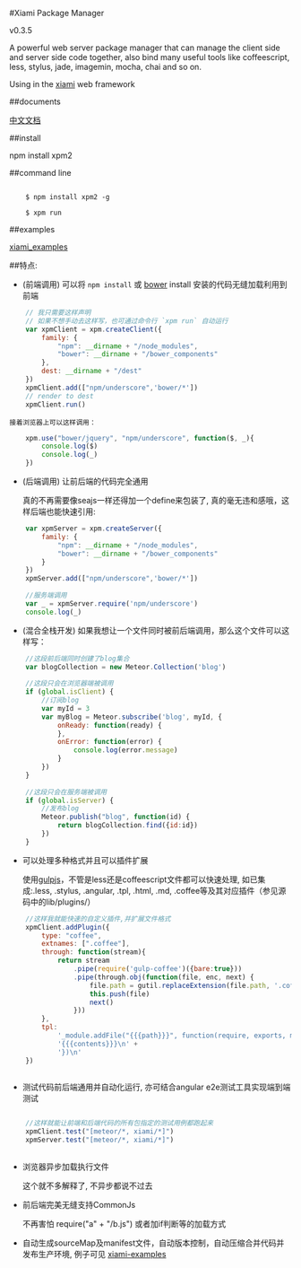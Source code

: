 #Xiami Package Manager

v0.3.5

A powerful web server package manager that can manage the client side and server side code together, also bind many useful tools like coffeescript, less, stylus, jade, imagemin, mocha, chai and so on.

Using in the [xiami](https://github.com/xiamidaxia/xiami) web framework

##documents

[中文文档](https://github.com/xiamidaxia/xpm/blob/develop/docs/%E4%B8%AD%E6%96%87%E6%96%87%E6%A1%A3.md)

##install

npm install xpm2

##command line

```shell

    $ npm install xpm2 -g
    
    $ xpm run 

```

##examples

[xiami_examples](https://github.com/xiamidaxia/xiami_examples)

##特点:

- (前端调用) 可以将 `npm install` 或 [bower](https://github.com/bower/bower) install 安装的代码无缝加载利用到前端
    
```javascript
    // 我只需要这样声明
    // 如果不想手动去这样写，也可通过命令行 `xpm run` 自动运行
    var xpmClient = xpm.createClient({
        family: {
            "npm": __dirname + "/node_modules",
            "bower": __dirname + "/bower_components"
        },
        dest: __dirname + "/dest"
    })
    xpmClient.add(["npm/underscore",'bower/*'])
    // render to dest
    xpmClient.run() 
```    

    接着浏览器上可以这样调用：

```javascript
    xpm.use("bower/jquery", "npm/underscore", function($, _){
        console.log($) 
        console.log(_)   
    }) 
```
    
- (后端调用) 让前后端的代码完全通用

    真的不再需要像seajs一样还得加一个define来包装了, 真的毫无违和感哦，这样后端也能快速引用:

```javascript    
    var xpmServer = xpm.createServer({
        family: {
            "npm": __dirname + "/node_modules",
            "bower": __dirname + "/bower_components"
        }
    })
    xpmServer.add(["npm/underscore",'bower/*'])
    
    //服务端调用
    var _ = xpmServer.require('npm/underscore')
    console.log(_)
```
- (混合全栈开发) 如果我想让一个文件同时被前后端调用，那么这个文件可以这样写：

```javascript
    //这段前后端同时创建了blog集合
    var blogCollection = new Meteor.Collection('blog')
    
    //这段只会在浏览器端被调用 
    if (global.isClient) {
        //订阅blog
        var myId = 3
        var myBlog = Meteor.subscribe('blog', myId, {
            onReady: function(ready) {
            },
            onError: function(error) {
                console.log(error.message)
            }
        })
    }
    
    //这段只会在服务端被调用 
    if (global.isServer) {
        //发布blog
        Meteor.publish("blog", function(id) {
            return blogCollection.find({id:id})
        })
    }
```

- 可以处理多种格式并且可以插件扩展

    使用[gulpjs](https://github.com/gulpjs/gulp)，不管是less还是coffeescript文件都可以快速处理, 如已集成:.less, .stylus, .angular, .tpl, .html, .md, .coffee等及其对应插件（参见源码中的lib/plugins/）

```javascript
    //这样我就能快速的自定义插件,并扩展文件格式
    xpmClient.addPlugin({
        type: "coffee",
        extnames: [".coffee"],
        through: function(stream){
            return stream
                .pipe(require('gulp-coffee')({bare:true}))
                .pipe(through.obj(function(file, enc, next) {
                    file.path = gutil.replaceExtension(file.path, '.coffee');
                    this.push(file)
                    next()
                }))
        },
        tpl:
            '_module.addFile("{{{path}}}", function(require, exports, module) {\n' +
            '{{{contents}}}\n' +
            '})\n'
    })
    
```            
    
- 测试代码前后端通用并自动化运行, 亦可结合angular e2e测试工具实现端到端测试
    
```javascript

    //这样就能让前端和后端代码的所有包指定的测试用例都跑起来
    xpmClient.test("[meteor/*, xiami/*]")
    xpmServer.test("[meteor/*, xiami/*]")
    
```

- 浏览器异步加载执行文件
    
    这个就不多解释了, 不异步都说不过去
        
- 前后端完美无缝支持CommonJs  

    不再害怕 require("a" + "/b.js") 或者加if判断等的加载方式
    
- 自动生成sourceMap及manifest文件，自动版本控制，自动压缩合并代码并发布生产环境, 例子可见 [xiami-examples](https://github.com/xiamidaxia/xiami_examples)



